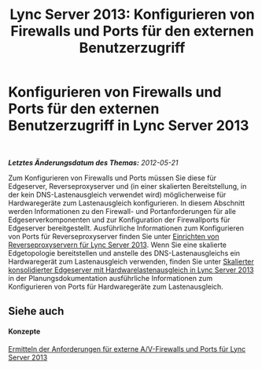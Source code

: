﻿---
title: 'Lync Server 2013: Konfigurieren von Firewalls und Ports für den externen Benutzerzugriff'
TOCTitle: Konfigurieren von Firewalls und Ports für den externen Benutzerzugriff
ms:assetid: cacb3832-f8db-4009-bfcf-6f5c15c236ed
ms:mtpsurl: https://technet.microsoft.com/de-de/library/Gg398848(v=OCS.15)
ms:contentKeyID: 49295410
ms.date: 05/19/2016
mtps_version: v=OCS.15
ms.translationtype: HT
---

# Konfigurieren von Firewalls und Ports für den externen Benutzerzugriff in Lync Server 2013

 

_**Letztes Änderungsdatum des Themas:** 2012-05-21_

Zum Konfigurieren von Firewalls und Ports müssen Sie diese für Edgeserver, Reverseproxyserver und (in einer skalierten Bereitstellung, in der kein DNS-Lastenausgleich verwendet wird) möglicherweise für Hardwaregeräte zum Lastenausgleich konfigurieren. In diesem Abschnitt werden Informationen zu den Firewall- und Portanforderungen für alle Edgeserverkomponenten und zur Konfiguration der Firewallports für Edgeserver bereitgestellt. Ausführliche Informationen zum Konfigurieren von Ports für Reverseproxyserver finden Sie unter [Einrichten von Reverseproxyservern für Lync Server 2013](lync-server-2013-setting-up-reverse-proxy-servers.md). Wenn Sie eine skalierte Edgetopologie bereitstellen und anstelle des DNS-Lastenausgleichs ein Hardwaregerät zum Lastenausgleich verwenden, finden Sie unter [Skalierter konsolidierter Edgeserver mit Hardwarelastenausgleich in Lync Server 2013](lync-server-2013-scaled-consolidated-edge-with-hardware-load-balancers.md) in der Planungsdokumentation ausführliche Informationen zum Konfigurieren von Ports für Hardwaregeräte zum Lastenausgleich.

## Siehe auch

#### Konzepte

[Ermitteln der Anforderungen für externe A/V-Firewalls und Ports für Lync Server 2013](lync-server-2013-determine-external-a-v-firewall-and-port-requirements.md)

